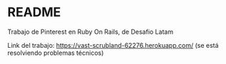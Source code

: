 # README

Trabajo de Pinterest en Ruby On Rails, de Desafio Latam

Link del trabajo: https://vast-scrubland-62276.herokuapp.com/
(se está resolviendo problemas técnicos)